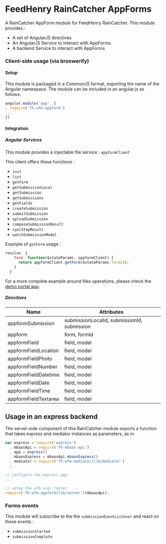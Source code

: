 # FeedHenry RainCatcher AppForms

A RainCatcher AppForm module for FeedHenry RainCatcher. This module provides :

- A set of AngularJS directives
- An AngularJS Service to interact with AppForms.
- A backend Service to interact with AppForms

### Client-side usage (via broswerify)

#### Setup
This module is packaged in a CommonJS format, exporting the name of the Angular namespace.  The module can be included in an angular.js as follows:

```javascript
angular.module('app', [
, require('fh-wfm-appform')
...
])
```

#### Integration

##### Angular Services

This module provides a injectable file service : `appformClient`

This client offers these functions :

* `init`
* `list`
* `getForm`
* `getSubmissionLocal`
* `getSubmission`
* `getSubmissions`
* `getFields`
* `createSubmission`
* `submitSubmission`
* `uploadSubmission`
* `composeSubmissionResult`
* `syncStepResult`
* `watchSubmissionModel`

Example of `getForm` usage :

```javascript
resolve: {
    form: function($stateParams, appformClient) {
      return appformClient.getForm($stateParams.formId);
    }
  }
```

For a more complete example around files operations, please check the [demo portal app](https://github.com/feedhenry-raincatcher/raincatcher-demo-portal/blob/master/src/app/appform/appform.js).

##### Directives

| Name | Attributes |
| ---- | ----------- |
| appformSubmission | submissionLocalId, submissionId, submission |
| appform | form, formId |
| appformField | field, model |
| appformFieldLocation | field, model |
| appformFieldPhoto | field, model |
| appformFieldNumber | field, model |
| appformFieldDatetime | field, model |
| appformFieldDate | field, model |
| appformFieldTime | field, model |
| appformFieldTextarea | field, model |

## Usage in an express backend

The server-side component of this RainCatcher module exports a function that takes express and mediator instances as parameters, as in:

```javascript
var express = require('express')
  , mbaasApi = require('fh-mbaas-api')
  , app = express()
  , mbaasExpress = mbaasApi.mbaasExpress()
  , mediator = require('fh-wfm-mediator/lib/mediator')
  ;

// configure the express app
...

// setup the wfm user router
require('fh-wfm-appform/lib/server')(mbaasApi);

```

### Forms events

This module will subscribe to the the `submissionEventListener` and react on these events :

- `submissionStarted`
- `submissionComplete`
